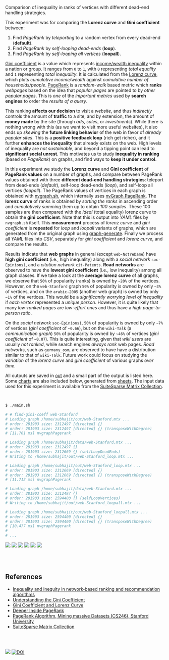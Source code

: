 Comparison of inequality in ranks of vertices with different dead-end handling strategies.

This experiment was for comparing the **Lorenz curve** and **Gini coefficient** between:
1. Find *PageRank* by *teleporting* to a random vertex from every dead-end (**default**).
2. Find *PageRank* by *self-looping dead-ends* (**loop**).
3. Find *PageRank* by *self-looping all vertices* (**loopall**).

[Gini coefficient] is a value which represents [income/wealth inequality]
within a nation or group. It ranges from `0` to `1`, with `0` representing
*total equality* and `1` representing *total inequality*. It is calculated from
the [Lorenz curve], which plots *cumulative income/wealth* against *cumulative*
*number of households/people*. [PageRank] is a *random-walk* based metric which
**ranks** *webpages* based on the idea that *popular pages* are pointed to by
*other popular pages*. This is *one* of the *important metrics* used by **search**
**engines** to order the *results of a query*.

This ranking **affects our decision** to visit a *website*, and thus
*indirectly* controls the amount of **traffic** to a site, and by extension, the
amount of **money made** by the site (through *ads*, *sales*, or *investments*).
While there is nothing wrong with this (as we want to visit more useful
websites), it also ends up *skewing* the **future linking behavior** of the web
in favor of *already popular sites*. This is a **positive feedback loop** (rich
get richer), and it further **enhances the inequality** that already exists on
the web. High levels of inequality are *not sustainable*, and beyond a tipping
point can lead to **significant social unrest**. This motivates us to study
**inequality in ranking** (based on *PageRank*) on graphs, and find ways to
**keep it under control**.

In this experiment we study the **Lorenz curve** and **Gini coefficient** of
**PageRank values** on a number of graphs, and compare between PageRank values
obtained with three **different dead-end handling strategies**: teleport from
dead-ends (*default*), self-loop dead-ends (*loop*), and self-loop all vertices
(*loopall*). The PageRank values of vertices in each graph is obtained with
[nvgraph.sh], which internally uses [nvGraph PageRank]. The **lorenz curve** of
ranks is obtained by *sorting the ranks* in ascending order and *cumulatively*
*summing* them up to obtain *100 samples*. These 100 samples are then compared
with the *ideal* (total equality) lorenz curve to obtain the **gini**
**coefficient**. Note that this is output into *YAML* files by `nvgraph.sh`
itself. This **measurement** process of *lorenz curve* and *gini coefficient* is
**repeated** for *loop* and *loopall* variants of graphs, which are generated
from the original graph using [graph-generate]. Finally we process all *YAML*
files into *CSV*, separately for *gini coefficient* and *lorenz curve*, and
compare the results.

Results indicate that **web graphs** in general (except `web-NotreDame`) have
**high** **gini coefficient** (i.e., high inequality) along with a *social*
*network* `soc-Epinions1`, and a *citation network* `cit-Patents`. **Road**
**networks** are observed to have the **lowest gini coefficient** (i.e., low
inequality) among all graph classes. If we take a look at the **average lorenz**
**curve** of all graphs, we observe that `50%` of popularity (ranks) is owned by
`~20%` of the vertices. However, on the `web-Stanford` graph `50%` of popularity
is owned by only `~3%` of vertices, and on the `arabic-2005` (another web graph)
is owned by only `~1%` of the vertices. This would be a *significantly worrying*
*level of inequality* if *each vertex* represented a *unique person*. However, it
is quite likely that many *low-ranked pages* are *low-effort ones* and thus have
a *high page-to-person ratio*.

On the *social network* `soc-Epinions1`, `50%` of popularity is owned by only
`~7%` of vertices (*gini coefficient* of `~0.66`), but on the `wiki-Talk` (a
*communication graph*) `50%` of popularity is owned by `~46%` of vertices (*gini*
*coefficient* of `~0.07`). This is quite interesting, given that *wiki users* are
usually *not ranked*, while search engines *always rank* web pages. *Road*
*networks*, such as `germany_osm`, are observed to have have a distribution
similar to that of `wiki-Talk`. Future work could focus on studying the
*variation* of the *lorenz* *curve* and *gini coefficient* of various graphs
*over time*.

All outputs are saved in [out](out/) and a small part of the output is listed
here. Some [charts] are also included below, generated from [sheets]. The input
data used for this experiment is available from the [SuiteSparse Matrix Collection].

<br>

```bash
$ ./main.sh

# # find-gini-coeff web-Stanford
# Loading graph /home/subhajit/out/web-Stanford.mtx ...
# order: 281903 size: 2312497 [directed] {}
# order: 281903 size: 2312497 [directed] {} (transposeWithDegree)
# [11.761 ms] nvgraphPagerank

# Loading graph /home/subhajit/data/web-Stanford.mtx ...
# order: 281903 size: 2312497 {}
# order: 281903 size: 2312669 {} (selfLoopDeadEnds)
# Writing to /home/subhajit/out/web-Stanford_loop.mtx ...

# Loading graph /home/subhajit/out/web-Stanford_loop.mtx ...
# order: 281903 size: 2312669 [directed] {}
# order: 281903 size: 2312669 [directed] {} (transposeWithDegree)
# [11.712 ms] nvgraphPagerank

# Loading graph /home/subhajit/data/web-Stanford.mtx ...
# order: 281903 size: 2312497 {}
# order: 281903 size: 2594400 {} (selfLoopVertices)
# Writing to /home/subhajit/out/web-Stanford_loopall.mtx ...

# Loading graph /home/subhajit/out/web-Stanford_loopall.mtx ...
# order: 281903 size: 2594400 [directed] {}
# order: 281903 size: 2594400 [directed] {} (transposeWithDegree)
# [10.477 ms] nvgraphPagerank
#
# ...
```

[![](https://i.imgur.com/3jz5lKB.png)][sheetp]
[![](https://i.imgur.com/Rn4Ro1H.png)][sheetp]
[![](https://i.imgur.com/pBzgWAi.png)][sheetp]
[![](https://i.imgur.com/LKu4xog.png)][sheetp]
[![](https://i.imgur.com/SZddZ8v.png)][sheetp]
[![](https://i.imgur.com/cYio1Bx.png)][sheetp]

<br>
<br>


## References

- [Inequality and inequity in network‑based ranking and recommendation algorithms](https://gist.github.com/wolfram77/67073abb335516949883656abcfc4b4a)
- [Understanding the Gini Coefficient](https://www.youtube.com/watch?v=BwSB__Ugo1s)
- [Gini Coefficient and Lorenz Curve](https://www.youtube.com/watch?v=y8y-gaNbe4U)
- [Deeper Inside PageRank](https://gist.github.com/wolfram77/1337a3fcf5bded2bb67d9e66e20bc2ef)
- [PageRank Algorithm, Mining massive Datasets (CS246), Stanford University](https://www.youtube.com/watch?v=ke9g8hB0MEo)
- [SuiteSparse Matrix Collection]

<br>
<br>

[![](https://i.imgur.com/lKQtZEh.jpg)](https://www.humortimes.com/23794/rich-vs-poor-cartoon-news-report/)
[![DOI](https://zenodo.org/badge/501525015.svg)](https://zenodo.org/badge/latestdoi/501525015)


[Prof. Dip Sankar Banerjee]: https://sites.google.com/site/dipsankarban/
[Prof. Kishore Kothapalli]: https://cstar.iiit.ac.in/~kkishore/
[SuiteSparse Matrix Collection]: https://sparse.tamu.edu
[Gini coefficient]: https://www.youtube.com/watch?v=BwSB__Ugo1s
[Lorenz curve]: https://www.youtube.com/watch?v=BwSB__Ugo1s
[income/wealth inequality]: https://mkorostoff.github.io/1-pixel-wealth/
[PageRank]: https://www.youtube.com/watch?v=ke9g8hB0MEo
[nvGraph PageRank]: https://docs.nvidia.com/cuda/archive/10.0/nvgraph/index.html#nvgraph-pagerank-example
[nvgraph.sh]: https://www.npmjs.com/package/nvgraph.sh
[graph-generate]: https://github.com/puzzlef/graph-generate
[charts]: https://imgur.com/a/otAmltT
[sheets]: https://docs.google.com/spreadsheets/d/1-X7ci8i0r40EdBGdefUjQZZTwGD7lHCDl7PvMhTXkag/edit?usp=sharing
[sheetp]: https://docs.google.com/spreadsheets/d/e/2PACX-1vTNAOuYDQqBtYRju1dVLceVpinj2p15Mk_f8HaSGp0TbJrIYwRXTktpv0ZTfCY-8_vZmeJqYjcBPyPr/pubhtml
